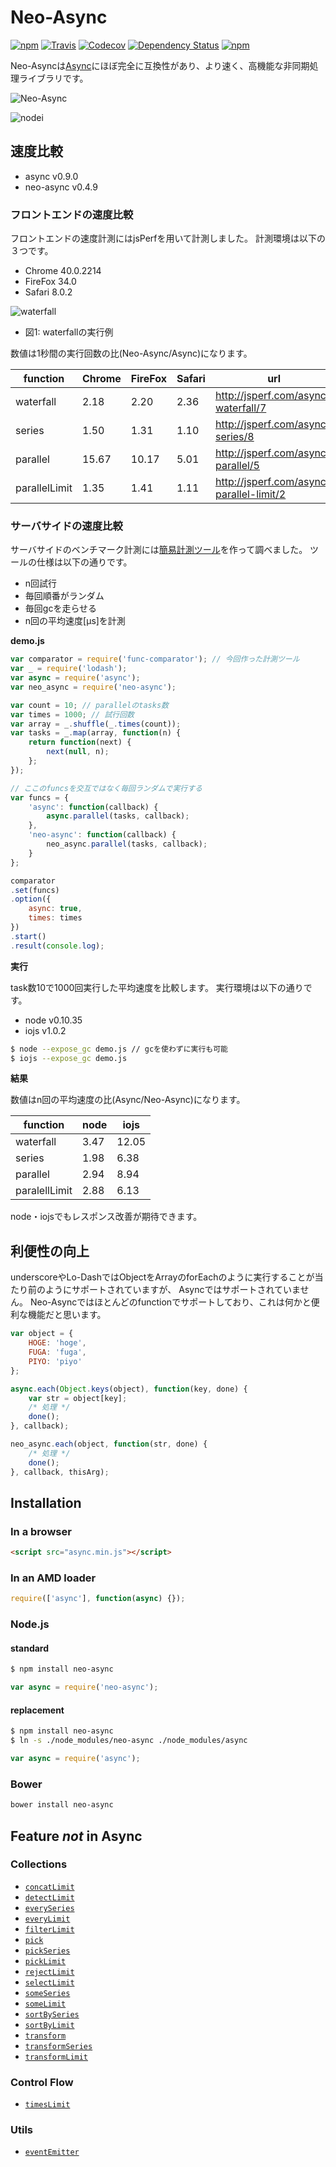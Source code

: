 # Neo-Async
[![npm](https://img.shields.io/npm/v/neo-async.svg)](https://www.npmjs.com/package/neo-async)
[![Travis](https://img.shields.io/travis/suguru03/neo-async.svg)](https://travis-ci.org/suguru03/neo-async)
[![Codecov](https://img.shields.io/codecov/c/github/suguru03/neo-async.svg)](https://codecov.io/github/suguru03/neo-async?branch=master)
[![Dependency Status](https://gemnasium.com/suguru03/neo-async.svg)](https://gemnasium.com/suguru03/neo-async)
[![npm](https://img.shields.io/npm/dm/neo-async.svg)](https://www.npmjs.com/package/neo-async)

Neo-Asyncは[Async](https://github.com/caolan/async)にほぼ完全に互換性があり、より速く、高機能な非同期処理ライブラリです。

![Neo-Async](https://raw.githubusercontent.com/wiki/suguru03/neo-async/images/neo_async.png)

![nodei](https://nodei.co/npm/neo-async.png?downloads=true&downloadRank=true)

## 速度比較

* async v0.9.0
* neo-async v0.4.9

### フロントエンドの速度比較

フロントエンドの速度計測にはjsPerfを用いて計測しました。
計測環境は以下の３つです。

* Chrome 40.0.2214
* FireFox 34.0
* Safari 8.0.2

![waterfall](https://raw.githubusercontent.com/wiki/suguru03/neo-async/images/jsperf_waterfall.png)
* 図1: waterfallの実行例

数値は1秒間の実行回数の比(Neo-Async/Async)になります。

|function|Chrome|FireFox|Safari|url|
|---|---|---|---|---|
|waterfall|2.18|2.20|2.36|http://jsperf.com/async-waterfall/7|
|series|1.50|1.31|1.10|http://jsperf.com/async-series/8|
|parallel|15.67|10.17|5.01|http://jsperf.com/async-parallel/5|
|parallelLimit|1.35|1.41|1.11|http://jsperf.com/async-parallel-limit/2|

### サーバサイドの速度比較

サーバサイドのベンチマーク計測には[簡易計測ツール](https://github.com/suguru03/func-comparator)を作って調べました。
ツールの仕様は以下の通りです。

* n回試行
* 毎回順番がランダム
* 毎回gcを走らせる
* n回の平均速度[μs]を計測

__demo.js__

```js
var comparator = require('func-comparator'); // 今回作った計測ツール
var _ = require('lodash');
var async = require('async');
var neo_async = require('neo-async');

var count = 10; // parallelのtasks数
var times = 1000; // 試行回数
var array = _.shuffle(_.times(count));
var tasks = _.map(array, function(n) {
    return function(next) {
        next(null, n);
    };
});

// ここのfuncsを交互ではなく毎回ランダムで実行する
var funcs = {
    'async': function(callback) {
        async.parallel(tasks, callback);
    },
    'neo-async': function(callback) {
        neo_async.parallel(tasks, callback);
    }
};

comparator
.set(funcs)
.option({
    async: true,
    times: times
})
.start()
.result(console.log);
```

__実行__

task数10で1000回実行した平均速度を比較します。
実行環境は以下の通りです。
* node v0.10.35
* iojs v1.0.2

```bash
$ node --expose_gc demo.js // gcを使わずに実行も可能
$ iojs --expose_gc demo.js
```
__結果__

数値はn回の平均速度の比(Async/Neo-Async)になります。

|function|node|iojs|
|---|---|---|
|waterfall|3.47|12.05|
|series|1.98|6.38|
|parallel|2.94|8.94|
|paralellLimit|2.88|6.13|

node・iojsでもレスポンス改善が期待できます。

## 利便性の向上

underscoreやLo-DashではObjectをArrayのforEachのように実行することが当たり前のようにサポートされていますが、
Asyncではサポートされていません。
Neo-Asyncではほとんどのfunctionでサポートしており、これは何かと便利な機能だと思います。

```js
var object = {
    HOGE: 'hoge',
    FUGA: 'fuga',
    PIYO: 'piyo'
};

async.each(Object.keys(object), function(key, done) {
    var str = object[key];
    /* 処理 */
    done();
}, callback);

neo_async.each(object, function(str, done) {
    /* 処理 */
    done();
}, callback, thisArg);
```

## Installation

### In a browser
```html
<script src="async.min.js"></script>
```

### In an AMD loader
```js
require(['async'], function(async) {});
```

### Node.js

#### standard

```bash
$ npm install neo-async
```
```js
var async = require('neo-async');
```

#### replacement
```bash
$ npm install neo-async
$ ln -s ./node_modules/neo-async ./node_modules/async
```
```js
var async = require('async');
```

### Bower

```bash
bower install neo-async
```

## Feature *not* in Async

### Collections

* [`concatLimit`](#concatLimit)
* [`detectLimit`](#detectLimit)
* [`everySeries`](#everySeries)
* [`everyLimit`](#everyLimit)
* [`filterLimit`](#filterLimit)
* [`pick`](#pick)
* [`pickSeries`](#pickSeries)
* [`pickLimit`](#pickLimit)
* [`rejectLimit`](#rejectLimit)
* [`selectLimit`](#filterLimit)
* [`someSeries`](#someSeries)
* [`someLimit`](#someLimit)
* [`sortBySeries`](#sortBySeries)
* [`sortByLimit`](#sortByLimit)
* [`transform`](#transform)
* [`transformSeries`](#transformSeries)
* [`transformLimit`](#transformLimit)

### Control Flow

* [`timesLimit`](#timesLimit)

### Utils

* [`eventEmitter`](#eventEmitter)
